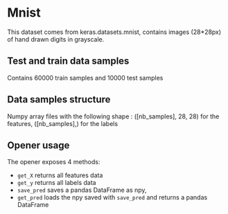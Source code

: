 # Mnist

This dataset comes from keras.datasets.mnist, contains images (28*28px) of hand drawn digits in grayscale.

## Test and train data samples

Contains 60000 train samples and 10000 test samples

## Data samples structure

Numpy array files with the following shape : (\[nb_samples\], 28, 28) for the features,  (\[nb_samples\],) for the labels

## Opener usage

The opener exposes 4 methods:
* `get_X` returns all features data
* `get_y` returns all labels data
* `save_pred` saves a pandas DataFrame as npy,
* `get_pred` loads the npy saved with `save_pred` and returns a pandas DataFrame
